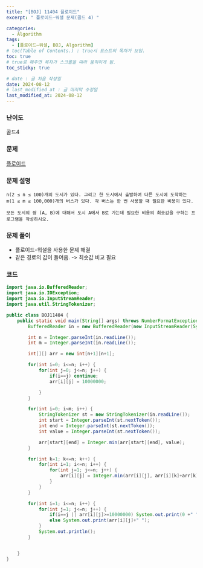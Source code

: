 ```yaml
---
title: "[BOJ] 11404 플로이드"
excerpt: " 플로이드–워셜 문제(골드 4) "

categories:
  - Algorithm
tags:
  - [플로이드–워셜, BOJ, Algorithm]
# toc(Table of Contents.) : true시 포스트의 목차가 보임.
toc: true
# true로 해주면 목차가 스크롤을 따라 움직이게 됨.
toc_sticky: true

# date : 글 처음 작성일
date: 2024-08-12
# last_modified_at : 글 마지막 수정일
last_modified_at: 2024-08-12
---
```


### 난이도

골드4

### 문제

[플로이드](https://www.acmicpc.net/problem/11404)

### 문제 설명

    n(2 ≤ n ≤ 100)개의 도시가 있다. 그리고 한 도시에서 출발하여 다른 도시에 도착하는 m(1 ≤ m ≤ 100,000)개의 버스가 있다. 각 버스는 한 번 사용할 때 필요한 비용이 있다.

    모든 도시의 쌍 (A, B)에 대해서 도시 A에서 B로 가는데 필요한 비용의 최솟값을 구하는 프로그램을 작성하시오.

### 문제 풀이

- 플로이드-워셜을 사용한 문제 해결
- 같은 경로의 값이 들어옴. -> 최솟값 비교 필요

### 코드

```java
import java.io.BufferedReader;
import java.io.IOException;
import java.io.InputStreamReader;
import java.util.StringTokenizer;

public class BOJ11404 {
	public static void main(String[] args) throws NumberFormatException, IOException {
		BufferedReader in = new BufferedReader(new InputStreamReader(System.in));

		int n = Integer.parseInt(in.readLine());
		int m = Integer.parseInt(in.readLine());

		int[][] arr = new int[n+1][n+1];

		for(int i=0; i<=n; i++) {
			for(int j=0; j<=n; j++) {
				if(i==j) continue;
				arr[i][j] = 10000000;

			}
		}

		for(int i=0; i<m; i++) {
			StringTokenizer st = new StringTokenizer(in.readLine());
			int start = Integer.parseInt(st.nextToken());
			int end = Integer.parseInt(st.nextToken());
			int value = Integer.parseInt(st.nextToken());

			arr[start][end] = Integer.min(arr[start][end], value);
		}

		for(int k=1; k<=n; k++) {
			for(int i=1; i<=n; i++) {
				for(int j=1; j<=n; j++) {
					arr[i][j] = Integer.min(arr[i][j], arr[i][k]+arr[k][j]);
				}
			}
		}

		for(int i=1; i<=n; i++) {
			for(int j=1; j<=n; j++) {
				if(i==j || arr[i][j]>=10000000) System.out.print(0 +" ");
				else System.out.print(arr[i][j]+" ");
			}
			System.out.println();
		}


	}
}


```
